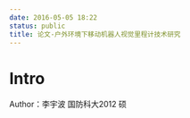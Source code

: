 ```yaml
---
date: 2016-05-05 18:22
status: public
title: 论文-户外环境下移动机器人视觉里程计技术研究
---
```


# Intro
Author：李宇波
国防科大2012 硕
# 